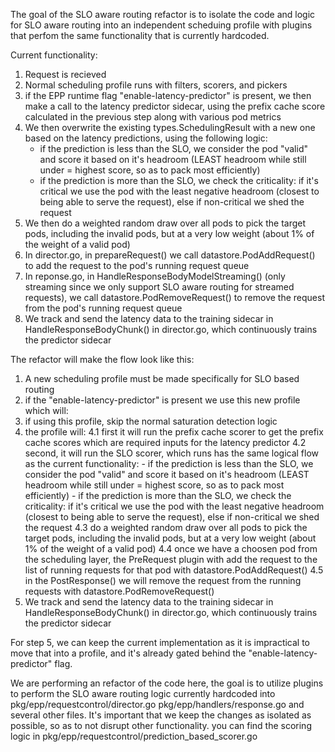 
The goal of the SLO aware routing refactor is to isolate the code and logic for SLO aware routing into an independent scheduing profile with plugins that perfom the same functionality that is currently hardcoded.

Current functionality:

1. Request is recieved 
2. Normal scheduling profile runs with filters, scorers, and pickers
3. if the EPP runtime flag "enable-latency-predictor" is present, we then make a call to the latency predictor sidecar, using the prefix cache score calculated in the previous step along with various pod metrics
4. We then overwrite the existing types.SchedulingResult with a new one based on the latency predictions, using the following logic:
    - if the prediction is less than the SLO, we consider the pod "valid" and score it based on it's headroom (LEAST headroom while still under = highest score, so as to pack most efficiently)
    - if the prediction is more than the SLO, we check the criticality: if it's critical we use the pod with the least negative headroom (closest to being able to serve the request), else if non-critical we shed the request
5. We then do a weighted random draw over all pods to pick the target pods, including the invalid pods, but at a very low weight (about 1% of the weight of a valid pod)
6. In director.go, in prepareRequest() we call datastore.PodAddRequest() to add the request to the pod's running request queue
7. In reponse.go, in HandleResponseBodyModelStreaming() (only streaming since we only support SLO aware routing for streamed requests), we call datastore.PodRemoveRequest() to remove the request from the pod's running request queue
8. We track and send the latency data to the training sidecar in HandleResponseBodyChunk() in director.go, which continuously trains the predictor sidecar


The refactor will make the flow look like this:

1. A new scheduling profile must be made specifically for SLO based routing
2. if the "enable-latency-predictor" is present we use this new profile which will:
3. if using this profile, skip the normal saturation detection logic
4. the profile will:
    4.1 first it will run the prefix cache scorer to get the prefix cache scores which are required inputs for the latency predictor
    4.2 second, it will run the SLO scorer, which runs has the same logical flow as the current functionality:
        - if the prediction is less than the SLO, we consider the pod "valid" and score it based on it's headroom (LEAST headroom while still under = highest score, so as to pack most efficiently)
        - if the prediction is more than the SLO, we check the criticality: if it's critical we use the pod with the least negative headroom (closest to being able to serve the request), else if non-critical we shed the request
    4.3 do a weighted random draw over all pods to pick the target pods, including the invalid pods, but at a very low weight (about 1% of the weight of a valid pod)
    4.4 once we have a choosen pod from the scheduling layer, the PreRequest plugin with add the request to the list of running requests for that pod with datastore.PodAddRequest()
    4.5 in the PostResponse() we will remove the request from the running requests with datastore.PodRemoveRequest()
5. We track and send the latency data to the training sidecar in HandleResponseBodyChunk() in director.go, which continuously trains the predictor sidecar

For step 5, we can keep the current implementation as it is impractical to move that into a profile, and it's already gated behind the "enable-latency-predictor" flag.

We are performing an refactor of the code here, the goal is to utilize plugins to perform the SLO aware routing logic currently hardcoded into pkg/epp/requestcontrol/director.go pkg/epp/handlers/response.go and several other files. It's important that we keep the changes as isolated as possible, so as to not disrupt other functionality. you can find the scoring logic in pkg/epp/requestcontrol/prediction_based_scorer.go